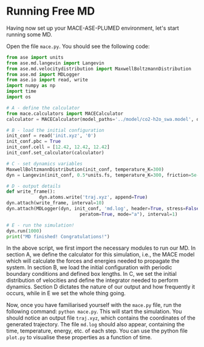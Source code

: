 # Running Free MD

Having now set up your MACE-ASE-PLUMED environment, let's start running some MD. 

Open the file `mace.py`. You should see the following code:

```python
from ase import units
from ase.md.langevin import Langevin
from ase.md.velocitydistribution import MaxwellBoltzmannDistribution
from ase.md import MDLogger
from ase.io import read, write
import numpy as np
import time
import os

# A - define the calculator
from mace.calculators import MACECalculator
calculator = MACECalculator(model_paths='../model/co2-h2o_swa.model', device='cpu')

# B - load the initial configuration
init_conf = read('init.xyz', '0')
init_conf.pbc = True
init_conf.cell = [12.42, 12.42, 12.42]
init_conf.set_calculator(calculator)

# C - set dynamics variables
MaxwellBoltzmannDistribution(init_conf, temperature_K=300)
dyn = Langevin(init_conf, 0.5*units.fs, temperature_K=300, friction=5e-2)

# D - output details
def write_frame():
            dyn.atoms.write('traj.xyz', append=True)
dyn.attach(write_frame, interval=10)
dyn.attach(MDLogger(dyn, init_conf, 'md.log', header=True, stress=False,
                           peratom=True, mode="a"), interval=1)

# E - run the simulation!
dyn.run(1000)
print("MD finished! Congratulations!")
```

In the above script, we first import the necessary modules to run our MD. In section A, we define the calculator for this simulation, i.e., the MACE model which will calculate the forces and energies needed to propagate the system. In section B, we load the initial configuration with periodic boundary conditions and defined box lengths. In C, we set the initial distribution of velocities and define the integrator needed to perform dynamics. Section D dictates the nature of our output and how frequently it occurs, while in E we set the whole thing going. 

Now, once you have familiarised yourself with the `mace.py` file, run the following command: `python mace.py`. This will start the simulation. You should notice an output file `traj.xyz`, which contains the coordinates of the generated trajectory. The file `md.log` should also appear, containing the time, temperature, energy, etc. of each step. You can use the python file `plot.py` to visualise these properties as a function of time. 
